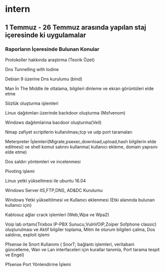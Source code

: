 # intern
## 1 Temmuz - 26 Temmuz arasında yapılan staj içeresinde ki uygulamalar

### Raporların İçeresinde Bulunan Konular

Protokoller hakkında  araştırma (Teorik Özet)

Dns Tunnelling with Iodine

Debian 9 üzerine Dns kurulumu (bind)

Man İn The Middle ile oltalama, bilgileri dinleme ve ekran görüntüleri elde etme

Sözlük oluşturma işlemleri

Linux dağıtımları üzerinde backdoor oluşturma (Msfvenom)

Windows dağıtımlarına bacdoor oluşturma(Veil)

Nmap zafiyet scriptlerin kullanılması,tcp ve udp port taramaları

Meterpreter İşlemleri(Migrate,psexec,download,upload,hash bilgilerin elde edilmesi) ve shell komut satırını kullanma( kullanıcı
ekleme, domain yapısını elde etme)

Dos saldırı yöntemleri ve incelenmesi

Pivoting işlemi 

Linux yetki yükseltmesi  ile ubuntu 16.04 

Windows Server IIS,FTP,DNS, AD&DC Kurulumu

Windows Yetki yükseltilmesi ve Kullanıcı eklenmesi (Etki alanında bulunan kullanıcı için)

Kablosuz ağlar crack işlemleri (Web,Wpa ve Wpa2)

Voip lab ortamı(Trixbox IP-PBX Sunucu,VulnVOIP,Zoiper Sofphone classic) oluşturulması ve Aktif bilgiler toplama, Mitm ile oturum bilgileri çalma, Dos saldırısı, exploit işlemi

Pfsense ile Snort Kullanımı ( SnorT; bağlantı işlemleri, veritabani güncelleme, Wan ve Lan interfaceleri için kurallar tanımla, Port tarama tespit ve Engel)

Pfsense Port Yönlendirme İşlemi



